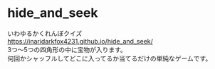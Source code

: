 # hide_and_seek
いわゆるかくれんぼクイズ  
https://inaridarkfox4231.github.io/hide_and_seek/  
3つ～5つの四角形の中に宝物が入ります。  
何回かシャッフルしてどこに入ってるか当てるだけの単純なゲームです。
